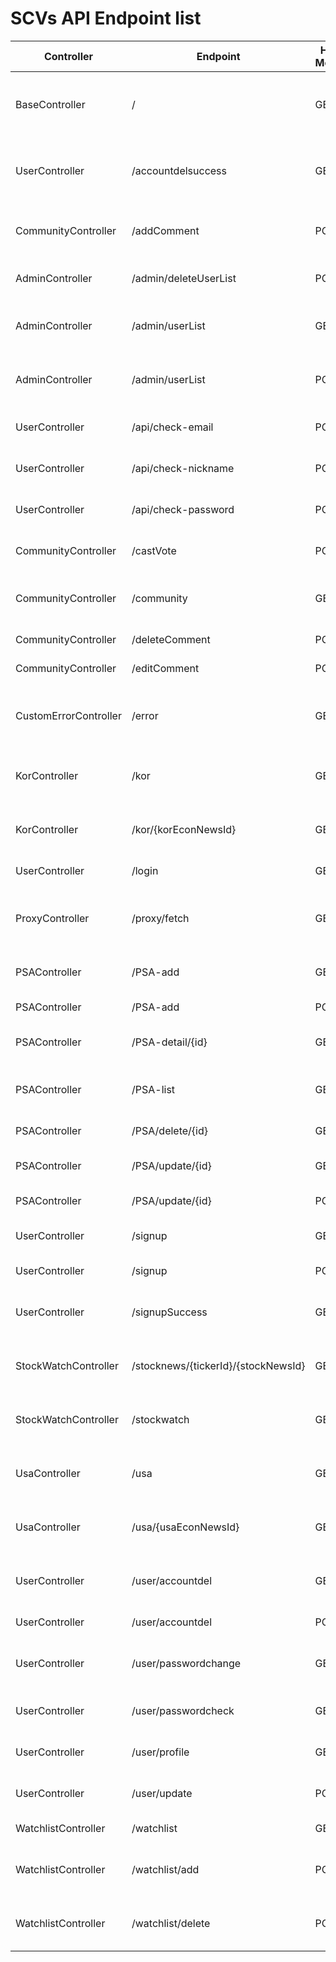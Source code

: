 # SCVs API Endpoint list

| **Controller**          | **Endpoint**                                  | **HTTP Method** | **Description**                                  |
|--------------------------|-----------------------------------------------|----------------|--------------------------------------------------|
| BaseController           | /                                             | GET            | Main page with indices, forex data, and news     |
| UserController           | /accountdelsuccess                           | GET            | Display account deletion success page            |
| CommunityController      | /addComment                                  | POST           | Add a comment to a community                     |
| AdminController          | /admin/deleteUserList                        | POST           | Delete selected users                            |
| AdminController          | /admin/userList                              | GET            | Get user list with filters and pagination        |
| AdminController          | /admin/userList                              | POST           | Get filtered user list with search input         |
| UserController           | /api/check-email                             | POST           | Check if email is duplicate                      |
| UserController           | /api/check-nickname                          | POST           | Check if nickname is duplicate                   |
| UserController           | /api/check-password                          | POST           | Check if password is duplicate                   |
| CommunityController      | /castVote                                    | POST           | Cast a vote in a community                       |
| CommunityController      | /community                                   | GET            | Get community details for a ticker               |
| CommunityController      | /deleteComment                               | POST           | Delete a comment                                 |
| CommunityController      | /editComment                                 | POST           | Edit a comment                                   |
| CustomErrorController    | /error                                       | GET            | Handle errors and return appropriate error pages |
| KorController            | /kor                                         | GET            | Get list of Korean news with pagination          |
| KorController            | /kor/{korEconNewsId}                         | GET            | Get detailed Korean news by ID                   |
| UserController           | /login                                       | GET            | Display login page                               |
| ProxyController          | /proxy/fetch                                 | GET            | Fetch data from an external API via proxy        |
| PSAController            | /PSA-add                                     | GET            | View page to add a new PSA                       |
| PSAController            | /PSA-add                                     | POST           | Add a new PSA                                    |
| PSAController            | /PSA-detail/{id}                             | GET            | Get detailed PSA by ID                           |
| PSAController            | /PSA-list                                    | GET            | Get a list of PSAs with optional search          |
| PSAController            | /PSA/delete/{id}                             | GET            | Delete a PSA                                     |
| PSAController            | /PSA/update/{id}                             | GET            | View page to update a PSA                        |
| PSAController            | /PSA/update/{id}                             | POST           | Update a PSA                                     |
| UserController           | /signup                                      | GET            | Display signup page                              |
| UserController           | /signup                                      | POST           | Register a new user                              |
| UserController           | /signupSuccess                               | GET            | Display signup success page                      |
| StockWatchController     | /stocknews/{tickerId}/{stockNewsId}          | GET            | Get detailed stock news by ID                    |
| StockWatchController     | /stockwatch                                  | GET            | Get stock watch details for a ticker             |
| UsaController            | /usa                                         | GET            | Get list of USA news with pagination             |
| UsaController            | /usa/{usaEconNewsId}                         | GET            | Get detailed USA news by ID                      |
| UserController           | /user/accountdel                             | GET            | Display account deletion page                    |
| UserController           | /user/accountdel                             | POST           | Delete user account                              |
| UserController           | /user/passwordchange                         | GET            | Display password change page                     |
| UserController           | /user/passwordcheck                          | GET            | Display password check page                      |
| UserController           | /user/profile                                | GET            | Display user profile page                        |
| UserController           | /user/update                                 | POST           | Update user information                          |
| WatchlistController      | /watchlist                                   | GET            | View user's watchlist                            |
| WatchlistController      | /watchlist/add                               | POST           | Add a stock to the user's watchlist              |
| WatchlistController      | /watchlist/delete                            | POST           | Delete a stock from the user's watchlist         |

